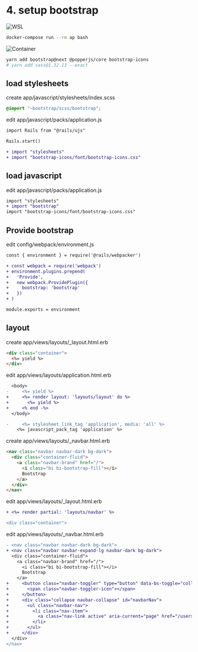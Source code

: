 # 4. setup bootstrap

![WSL](https://img.shields.io/badge/-WSL-orange)

```bash
docker-compose run --rm ap bash
```

![Container](https://img.shields.io/badge/-Container-36C0FF)

```bash
yarn add bootstrap@next @popperjs/core bootstrap-icons
# yarn add sass@1.32.13 --exact
```


## load stylesheets

create app/javascript/stylesheets/index.scss
```scss
@import "~bootstrap/scss/bootstrap";
```

edit app/javascript/packs/application.js
```diff
import Rails from "@rails/ujs"

Rails.start()

+ import "stylesheets"
+ import "bootstrap-icons/font/bootstrap-icons.css"
```


## load javascript

edit app/javascript/packs/application.js
```diff
import "stylesheets"
+ import "bootstrap"
import "bootstrap-icons/font/bootstrap-icons.css"
```


## Provide bootstrap

edit config/webpack/environment.js
```diff
const { environment } = require('@rails/webpacker')

+ const webpack = require('webpack')
+ environment.plugins.prepend(
+   'Provide',
+   new webpack.ProvidePlugin({
+     bootstrap: 'bootstrap'
+   })
+ )

module.exports = environment
```


## layout

create app/views/layouts/_layout.html.erb
```html
<div class="container">
  <%= yield %>
</div>
```

edit app/views/layouts/application.html.erb
```diff
  <body>
-     <%= yield %>
+     <%= render layout: 'layouts/layout' do %>
+       <%= yield %>
+     <% end -%>
  </body>
```

```diff
-     <%= stylesheet_link_tag 'application', media: 'all' %>
    <%= javascript_pack_tag 'application' %>
```


create app/views/layouts/_navbar.html.erb
```html
<nav class="navbar navbar-dark bg-dark">
  <div class="container-fluid">
    <a class="navbar-brand" href="/">
      <i class="bi bi-bootstrap-fill"></i>
      Bootstrap
    </a>
  </div>
</nav>
```

edit app/views/layouts/_layout.html.erb
```diff
+ <%= render partial: 'layouts/navbar' %>

<div class="container">
```

edit app/views/layouts/_navbar.html.erb
```diff
- <nav class="navbar navbar-dark bg-dark">
+ <nav class="navbar navbar-expand-lg navbar-dark bg-dark">
  <div class="container-fluid">
    <a class="navbar-brand" href="/">
      <i class="bi bi-bootstrap-fill"></i>
      Bootstrap
    </a>
+     <button class="navbar-toggler" type="button" data-bs-toggle="collapse" data-bs-target="#navbarNav" aria-controls="navbarNav" aria-expanded="false" aria-label="Toggle navigation">
+       <span class="navbar-toggler-icon"></span>
+     </button>
+     <div class="collapse navbar-collapse" id="navbarNav">
+       <ul class="navbar-nav">
+         <li class="nav-item">
+           <a class="nav-link active" aria-current="page" href="/users">Users</a>
+         </li>
+       </ul>
+     </div>
  </div>
</nav>
```
